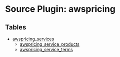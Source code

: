 # Source Plugin: awspricing

## Tables

- [awspricing_services](awspricing_services.md)
  - [awspricing_service_products](awspricing_service_products.md)
  - [awspricing_service_terms](awspricing_service_terms.md)